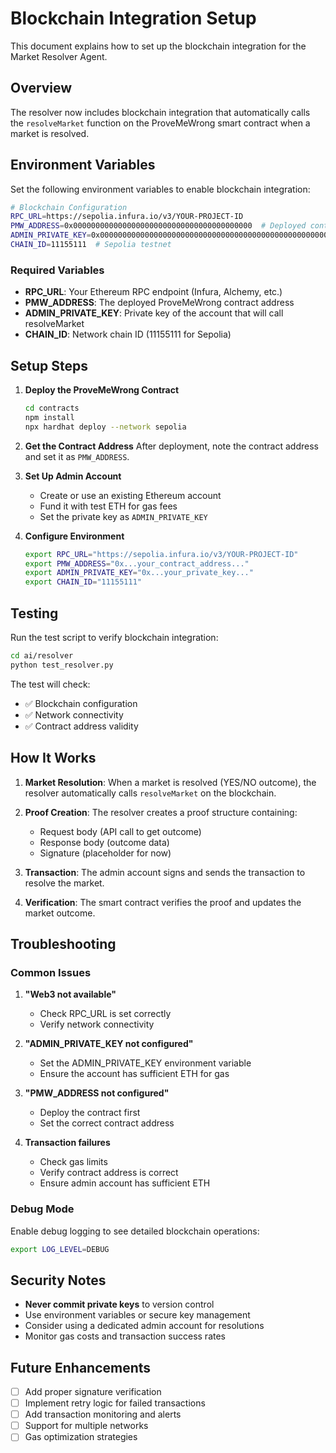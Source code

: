 # Blockchain Integration Setup

This document explains how to set up the blockchain integration for the Market Resolver Agent.

## Overview

The resolver now includes blockchain integration that automatically calls the `resolveMarket` function on the ProveMeWrong smart contract when a market is resolved.

## Environment Variables

Set the following environment variables to enable blockchain integration:

```bash
# Blockchain Configuration
RPC_URL=https://sepolia.infura.io/v3/YOUR-PROJECT-ID
PMW_ADDRESS=0x0000000000000000000000000000000000000000  # Deployed contract address
ADMIN_PRIVATE_KEY=0x0000000000000000000000000000000000000000000000000000000000000000
CHAIN_ID=11155111  # Sepolia testnet
```

### Required Variables

- **RPC_URL**: Your Ethereum RPC endpoint (Infura, Alchemy, etc.)
- **PMW_ADDRESS**: The deployed ProveMeWrong contract address
- **ADMIN_PRIVATE_KEY**: Private key of the account that will call resolveMarket
- **CHAIN_ID**: Network chain ID (11155111 for Sepolia)

## Setup Steps

1. **Deploy the ProveMeWrong Contract**
   ```bash
   cd contracts
   npm install
   npx hardhat deploy --network sepolia
   ```

2. **Get the Contract Address**
   After deployment, note the contract address and set it as `PMW_ADDRESS`.

3. **Set Up Admin Account**
   - Create or use an existing Ethereum account
   - Fund it with test ETH for gas fees
   - Set the private key as `ADMIN_PRIVATE_KEY`

4. **Configure Environment**
   ```bash
   export RPC_URL="https://sepolia.infura.io/v3/YOUR-PROJECT-ID"
   export PMW_ADDRESS="0x...your_contract_address..."
   export ADMIN_PRIVATE_KEY="0x...your_private_key..."
   export CHAIN_ID="11155111"
   ```

## Testing

Run the test script to verify blockchain integration:

```bash
cd ai/resolver
python test_resolver.py
```

The test will check:
- ✅ Blockchain configuration
- ✅ Network connectivity
- ✅ Contract address validity

## How It Works

1. **Market Resolution**: When a market is resolved (YES/NO outcome), the resolver automatically calls `resolveMarket` on the blockchain.

2. **Proof Creation**: The resolver creates a proof structure containing:
   - Request body (API call to get outcome)
   - Response body (outcome data)
   - Signature (placeholder for now)

3. **Transaction**: The admin account signs and sends the transaction to resolve the market.

4. **Verification**: The smart contract verifies the proof and updates the market outcome.

## Troubleshooting

### Common Issues

1. **"Web3 not available"**
   - Check RPC_URL is set correctly
   - Verify network connectivity

2. **"ADMIN_PRIVATE_KEY not configured"**
   - Set the ADMIN_PRIVATE_KEY environment variable
   - Ensure the account has sufficient ETH for gas

3. **"PMW_ADDRESS not configured"**
   - Deploy the contract first
   - Set the correct contract address

4. **Transaction failures**
   - Check gas limits
   - Verify contract address is correct
   - Ensure admin account has sufficient ETH

### Debug Mode

Enable debug logging to see detailed blockchain operations:

```bash
export LOG_LEVEL=DEBUG
```

## Security Notes

- **Never commit private keys** to version control
- Use environment variables or secure key management
- Consider using a dedicated admin account for resolutions
- Monitor gas costs and transaction success rates

## Future Enhancements

- [ ] Add proper signature verification
- [ ] Implement retry logic for failed transactions
- [ ] Add transaction monitoring and alerts
- [ ] Support for multiple networks
- [ ] Gas optimization strategies 